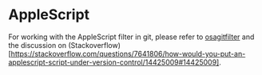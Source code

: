 # AppleScript

For working with the AppleScript filter in git, please refer to [osagitfilter](https://github.com/doekman/osagitfilter) and the discussion on (Stackoverflow)[https://stackoverflow.com/questions/7641806/how-would-you-put-an-applescript-script-under-version-control/14425009#14425009].


